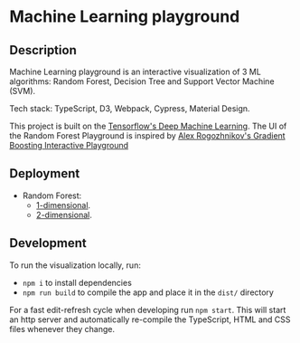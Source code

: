 # Machine Learning playground

## Description

Machine Learning playground is an interactive visualization of 3 ML algorithms:
Random Forest, Decision Tree and Support Vector Machine (SVM).

Tech stack: TypeScript, D3, Webpack, Cypress, Material Design.

This project is built on the [Tensorflow's Deep Machine Learning](https://playground.tensorflow.org).
The UI of the Random Forest Playground is inspired by [Alex Rogozhnikov's Gradient Boosting Interactive Playground](https://arogozhnikov.github.io/)

## Deployment

- Random Forest:
  - [1-dimensional](https://nlhlong01.github.io/playground/rf1d.html).
  - [2-dimensional](https://nlhlong01.github.io/playground).

## Development

To run the visualization locally, run:
- `npm i` to install dependencies
- `npm run build` to compile the app and place it in the `dist/` directory

For a fast edit-refresh cycle when developing run `npm start`.
This will start an http server and automatically re-compile the TypeScript,
HTML and CSS files whenever they change.
